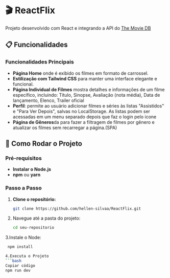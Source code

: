 # 🎬 ReactFlix

Projeto desenvolvido com React e integrando a API do [The Movie DB](https://www.themoviedb.org/) 

## 📋 Funcionalidades

### Funcionalidades Principais
- **Página Home** onde é  exibido os filmes em formato de carrossel.
- **Estilização com Tailwind CSS** para manter uma interface elegante e funcional.
- **Página Individual de Filmes** mostra detalhes e informações de um filme específico, incluindo: Título, Sinopse, Avaliação (nota média), Data de lançamento, Elenco, Trailer oficial
- **Perfil**: permite ao usuário adicionar filmes e séries às listas "Assistidos" e "Para Ver Depois", salvas no LocalStorage. As listas podem ser acessadas em um menu separado depois que faz o login pelo icone
- **Página de Gêneros**da para fazer a filtragem de filmes por gênero e atualizar os filmes sem recarregar a página.(SPA)


## 🚀 Como Rodar o Projeto

### Pré-requisitos
- **Instalar o Node.js** 
- **npm** ou **yarn**

### Passo a Passo

1. **Clone o repositório:**
   ```bash
   git clone https://github.com/hellen-silvaa/ReactFlix.git
   
2. Navegue até a pasta do projeto:
   ```bash
   cd seu-repositorio
   
3.Instale o Node:
   ```bash
    npm install

4.Executa o Projeto
   ```bash
Copiar código
npm run dev
